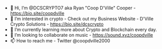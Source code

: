 - 👋 Hi, I’m @DCSCRYPTO7 aka Ryan "Coop D'Ville" Cooper - https://bio.site/coopdville
- 👀 I’m interested in  crypto - Check out my Business Website - D'Ville Crypto Solutions - https://bio.site/dcscrypto
- 🌱 I’m currently learning more about Crypto and Blockchain every day.
- 💞️ I’m looking to collaborate on music - https://sound.xyz/coopdville
- 📫 How to reach me - Twitter @coopdville2000 

<!---
DCSCRYPTO7/DCSCRYPTO7 is a ✨ special ✨ repository because its `README.md` (this file) appears on your GitHub profile.
You can click the Preview link to take a look at your changes.
--->
